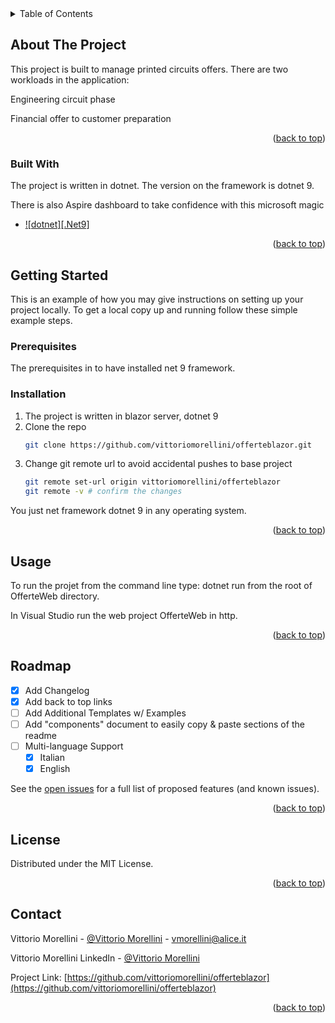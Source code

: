 <!-- TABLE OF CONTENTS -->
<details>
  <summary>Table of Contents</summary>
  <ol>
    <li>
      <a href="#about-the-project">About The Project</a>
      <ul>
        <li><a href="#built-with">Built With</a></li>
      </ul>
    </li>
    <li>
      <a href="#getting-started">Getting Started</a>
      <ul>
        <li><a href="#prerequisites">Prerequisites</a></li>
        <li><a href="#installation">Installation</a></li>
      </ul>
    </li>
    <li><a href="#usage">Usage</a></li>
    <li><a href="#roadmap">Roadmap</a></li>
    <li><a href="#license">License</a></li>
    <li><a href="#contact">Contact</a></li>
  </ol>
</details>

<!-- ABOUT THE PROJECT -->
## About The Project

This project is built to manage printed circuits offers. There are two workloads in the application:

Engineering circuit phase

Financial offer to customer preparation

<p align="right">(<a href="#readme-top">back to top</a>)</p>

### Built With

The project is written in dotnet. The version on the framework is dotnet 9.

There is also Aspire dashboard to take confidence with this microsoft magic

* [![dotnet][.Net9]][dotnet-url]

<p align="right">(<a href="#readme-top">back to top</a>)</p>

<!-- GETTING STARTED -->
## Getting Started

This is an example of how you may give instructions on setting up your project locally.
To get a local copy up and running follow these simple example steps.

### Prerequisites

The prerequisites in to have installed net 9 framework.

### Installation

1. The project is written in blazor server, dotnet 9
2. Clone the repo
   ```sh
   git clone https://github.com/vittoriomorellini/offerteblazor.git
   ```
3. Change git remote url to avoid accidental pushes to base project
   ```sh
   git remote set-url origin vittoriomorellini/offerteblazor
   git remote -v # confirm the changes
   ```
You just net framework dotnet 9 in any operating system.

<p align="right">(<a href="#readme-top">back to top</a>)</p>

<!-- USAGE EXAMPLES -->
## Usage

To run the projet from the command line type: dotnet run from the root of OfferteWeb directory.

In Visual Studio run the web project OfferteWeb in http.

<p align="right">(<a href="#readme-top">back to top</a>)</p>

<!-- ROADMAP -->
## Roadmap

- [x] Add Changelog
- [x] Add back to top links
- [ ] Add Additional Templates w/ Examples
- [ ] Add "components" document to easily copy & paste sections of the readme
- [ ] Multi-language Support
    - [x] Italian
    - [x] English

See the [open issues](https://github.com/othneildrew/Best-README-Template/issues) for a full list of proposed features (and known issues).

<p align="right">(<a href="#readme-top">back to top</a>)</p>

<!-- LICENSE -->
## License

Distributed under the MIT License.

<p align="right">(<a href="#readme-top">back to top</a>)</p>

<!-- CONTACT -->
## Contact

Vittorio Morellini - [@Vittorio Morellini](https://twitter.com/vittomorellini) - vmorellini@alice.it

Vittorio Morellini LinkedIn - [@Vittorio Morellini](https://linkedin.com/in/vittorio-morellini-0325b620/)

Project Link: [https://github.com/vittoriomorellini/offerteblazor](https://github.com/vittoriomorellini/offerteblazor)

<p align="right">(<a href="#readme-top">back to top</a>)</p>

<!-- MARKDOWN LINKS & IMAGES -->
<!-- https://www.markdownguide.org/basic-syntax/#reference-style-links -->
[dotnet]: https://img.shields.io/badge/Vue.js-35495E?style=for-the-badge&logo=vuedotjs&logoColor=4FC08D
[dotnet-url]: https://learn.microsoft.com/en-us/dotnet/core/introduction
